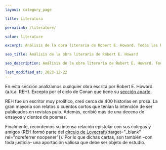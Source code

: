 ```yaml
---
layout: category_page

title: Literatura

permalink: /literature/

value: literature

excerpt: Análisis de la obra literaria de Robert E. Howard. Todas las historias escritas por Howard, de cualquier género o personaje como Salomon Kane,  el rey Kull, el Borak, James Alison. Sus historias de boxeo, del oeste (western), terror, aventura y ciencia ficción. El baúl de Howard trata de hacer análisis en español de la vida y obra de Robert E. Howard.

seo_title: Análisis de la obra literaria de Robert E. Howard

seo_description: Análisis de la obra literaria de Robert E. Howard. Todas las historias escritas por Howard, de cualquier género o personaje como Salomon Kane,  el rey Kull, el Borak, James Alison. Sus historias de boxeo, del oeste (western), terror, aventura y ciencia ficción. El baúl de Howard trata de hacer análisis en español de la vida y obra de Robert E. Howard.

last_modified_at: 2023-12-22
---
```


En esta sección analizamos cualquier obra escrita por Robert E. Howard (a.k.a. REH). Excepto por el ciclo de Conan que tiene su [sección aparte](/conan).

REH fue un escritor muy prolífico, creó cerca de 400 historias en prosa. La gran mayoría son relatos o cuentos cortos que tenían la intención de ser publicados en revistas pulp. Además, ecribió más de una decena de ensayos y cientos de poemas.

Finalmente, recordemos su intensa relación epistolar con sus colegas y amigos (REH formó parte del [círculo de Lovecraft](https://en.wikipedia.org/wiki/H._P._Lovecraft){:target="_blank" rel="noreferrer noopener"}). Por lo que dichas cartas, son también –con toda justicia– una aportación valiosa que debe ser objeto de estudio.
